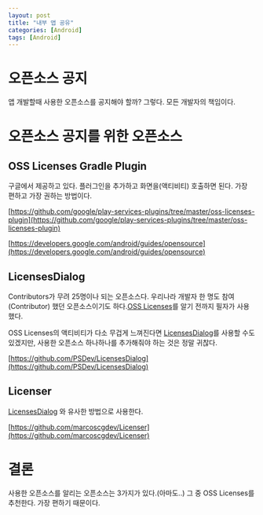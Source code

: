 ```yaml
---
layout: post
title: "내부 앱 공유"
categories: [Android]
tags: [Android]
---
```


# 오픈소스 공지

앱 개발할때 사용한 오픈소스를 공지해야 할까? 그렇다. 모든 개발자의 책임이다.

# 오픈소스 공지를 위한 오픈소스

## OSS Licenses Gradle Plugin

구글에서 제공하고 있다. 플러그인을 추가하고 화면을(액티비티) 호출하면 된다. 가장 편하고 가장 권하는 방법이다.

[https://github.com/google/play-services-plugins/tree/master/oss-licenses-plugin](https://github.com/google/play-services-plugins/tree/master/oss-licenses-plugin)

[https://developers.google.com/android/guides/opensource](https://developers.google.com/android/guides/opensource)

## LicensesDialog

Contributors가 무려 25명이나 되는 오픈소스다. 우리나라 개발자 한 명도 참여(Contributor) 했던 오픈소스이기도 하다.[OSS Licenses](https://developers.google.com/android/guides/opensource)를 알기 전까지 필자가 사용했다.

OSS Licenses의 액티비티가 다소 무겁게 느껴진다면 [LicensesDialog](https://github.com/PSDev/LicensesDialog)를 사용할 수도 있겠지만, 사용한 오픈소스 하나하나를 추가해줘야 하는 것은 정말 귀찮다.

[https://github.com/PSDev/LicensesDialog](https://github.com/PSDev/LicensesDialog)

## Licenser

[LicensesDialog](https://github.com/PSDev/LicensesDialog) 와 유사한 방법으로 사용한다.

[https://github.com/marcoscgdev/Licenser](https://github.com/marcoscgdev/Licenser)

# 결론

사용한 오픈소스를 알리는 오픈소스는 3가지가 있다.(아마도..) 그 중 OSS Licenses를 추천한다. 가장 편하기 때문이다.